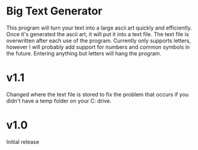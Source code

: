 # Big Text Generator
This program will turn your text into a large ascii art quickly and efficiently.
Once it's generated the ascii art, it will put it into a text file.
The text file is overwritten after each use of the program.
Currently only supports letters, however I will probably add support for numbers and common symbols in the future.
Entering anything but letters will hang the program.

# v1.1
Changed where the text file is stored to fix the problem that occurs if you didn't have a temp folder on your C: drive.

# v1.0
Initial release
